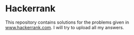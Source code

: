 # Hackerrank
This repository contains solutions for the problems given in www.hackerrank.com.
I will try to upload all my answers.
